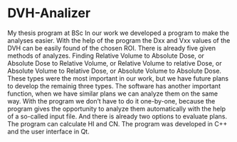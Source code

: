 # DVH-Analizer
My thesis program at BSc
In our work we developed a program to make the analyses easier. With the help of the program the Dxx and Vxx values of the DVH can be easily found of the chosen ROI. There is already five given methods of analyzes. 
Finding Relative Volume to Absolute Dose, or Absolute Dose to Relative Volume, or Relative Volume to relative Dose, or Absolute Volume to Relative Dose, or Absolute Volume to Absolute Dose. These types were the most important in our work, but we have future plans to develop the remainig three types. 
The software has another important function, when we have similar plans we can analyze them on the same way. With the program we don’t have to do it one-by-one, because the program gives the opportunity to analyze them automatically with the help of a so-called input file. And there is already two options to evaluate plans. The program can calculate HI and CN. 
The program was developed in C++ and the user interface in Qt.

